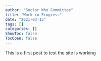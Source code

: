 ```yaml
---
author: "Soctor Who Committee"
title: "Work in Progress"
date: "2021-03-15"
tags: []
categories: []
ShowToc: false
TocOpen: false
---
```


This is a first post to test the site is working